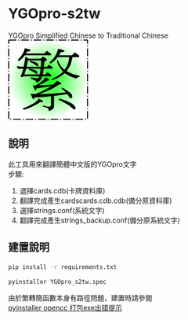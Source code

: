 # YGOpro-s2tw

YGOpro Simplified Chinese to Traditional Chinese  
![圖示](icons/icon.png)  

## 說明

此工具用來翻譯簡體中文版的YGOpro文字  
步驟:  

1. 選擇cards.cdb(卡牌資料庫)
2. 翻譯完成產生cardscards.cdb.cdb(備分原資料庫)
3. 選擇strings.conf(系統文字)
4. 翻譯完成產生strings_backup.conf(備分原系統文字)

## 建置說明  

```bash
pip install -r requirements.txt
```

```bash
pyinstaller YGOpro_s2tw.spec 
```  

由於繁轉簡函數本身有路徑問題，建置時請參閱  
[pyinstaller opencc 打包exe出错提示](https://blog.csdn.net/qq_42347124/article/details/125251959)
